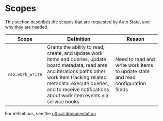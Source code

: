 # Scopes

This section describes the scopes that are requested by Auto State, and why they are needed.

| Scope            | Definition                                                                                                                                                                                                                                                      | Reason                                                                          |
| ---------------- | --------------------------------------------------------------------------------------------------------------------------------------------------------------------------------------------------------------------------------------------------------------- | ------------------------------------------------------------------------------- |
| `vso.work_write` | Grants the ability to read, create, and update work items and queries, update board metadata, read area and iterations paths other work item tracking related metadata, execute queries, and to receive notifications about work item events via service hooks. | Need to read and write work items to update state and read configuration fileds |

For definitions, see the [offical documentation](https://docs.microsoft.com/en-us/azure/devops/extend/develop/manifest?view=azure-devops#scopes)
